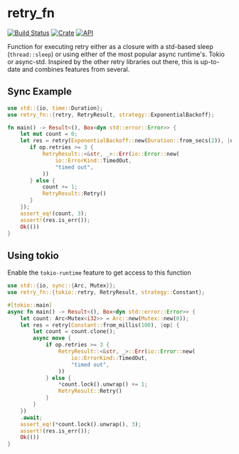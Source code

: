 # retry_fn

[![Build Status](https://github.com/leshow/retry_fn/workflows/Actions/badge.svg)](https://github.com/leshow/retry_fn/actions)
[![Crate](https://img.shields.io/crates/v/retry_fn.svg)](https://crates.io/crates/retry_fn)
[![API](https://docs.rs/retry_fn/badge.svg)](https://docs.rs/retry_fn)

Function for executing retry either as a closure with a std-based sleep (`thread::sleep`) or
using either of the most popular async runtime's. Tokio or async-std. Inspired by the other
retry libraries out there, this is up-to-date and combines features from several.

## Sync Example

```rust
use std::{io, time::Duration};
use retry_fn::{retry, RetryResult, strategy::ExponentialBackoff};

fn main() -> Result<(), Box<dyn std::error::Error>> {
    let mut count = 0;
    let res = retry(ExponentialBackoff::new(Duration::from_secs(2)), |op| {
       if op.retries >= 3 {
           RetryResult::<&str, _>::Err(io::Error::new(
               io::ErrorKind::TimedOut,
               "timed out",
           ))
       } else {
           count += 1;
           RetryResult::Retry()
       }
    });
    assert_eq!(count, 3);
    assert!(res.is_err());
    Ok(())
}
```

## Using tokio

Enable the `tokio-runtime` feature to get access to this function

```rust
use std::{io, sync::{Arc, Mutex}};
use retry_fn::{tokio::retry, RetryResult, strategy::Constant};

#[tokio::main]
async fn main() -> Result<(), Box<dyn std::error::Error>> {
    let count: Arc<Mutex<i32>> = Arc::new(Mutex::new(0));
    let res = retry(Constant::from_millis(100), |op| {
        let count = count.clone();
        async move {
            if op.retries >= 3 {
                RetryResult::<&str, _>::Err(io::Error::new(
                    io::ErrorKind::TimedOut,
                    "timed out",
                ))
            } else {
                *count.lock().unwrap() += 1;
                RetryResult::Retry()
            }
        }
    })
    .await;
    assert_eq!(*count.lock().unwrap(), 3);
    assert!(res.is_err());
    Ok(())
}
```
